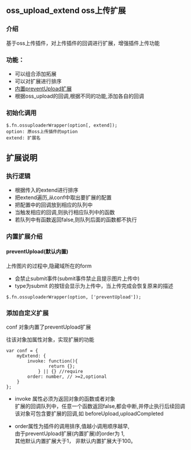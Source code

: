 ## oss_upload_extend oss上传扩展

### 介绍

基于oss上传插件，对上传插件的回调进行扩展，增强插件上传功能

### 功能：

* 可以组合添加拓展
* 可以对扩展进行排序
* <a href="#preventUpload">内置preventUpload扩展</a>
* 根据oss_upload的回调,根据不同的功能,添加各自的回调


### 初始化调用

```console
$.fn.ossuploaderWrapper(option[, extend]);
option: 原oss上传插件的option
extend: 扩展名
```


## 扩展说明
### 执行逻辑
* 根据传入的extend进行排序
* 把extend遍历,从conf中取出要扩展的配置
* 把配置中的回调放到相应的队列中
* 当触发相应的回调,则执行相应队列中的函数 
* 若队列中有函数返回false,则队列后面的函数都不执行

### 内置扩展介绍

#### <a name="preventUpload">preventUpload(默认内置)</a>
上传图片的过程中,隐藏域所在的form
* 会禁止submit事件(submit事件禁止且提示图片上传中)
* type为submit 的按钮会显示为上传中，当上传完成会恢复原来的描述
```console
$.fn.ossuploaderWrapper(option, ['preventUpload']);
```

### 添加自定义扩展

conf 对象内置了preventUpload扩展  

往该对象加属性对象，实现扩展的功能 

```console
var conf = {
    myExtend: {
        invoke: function(){
                return {};
            } || {} //require
        order: number, // >=2,optional
    }
};
```
* invoke 属性必须为返回对象的函数或者对象   
  扩展的回调队列中，任意一个函数返回false,都会中断,并停止执行后续回调   
  该对象可包含要扩展的回调,如 beforeUpload,uploadCompleted

* order属性为插件的调用排序,值越小调用顺序越早,  
  由于preventUpload扩展(内置扩展)的order为 1,  
  其他默认内置扩展大于1，
  非默认内置扩展大于100。


